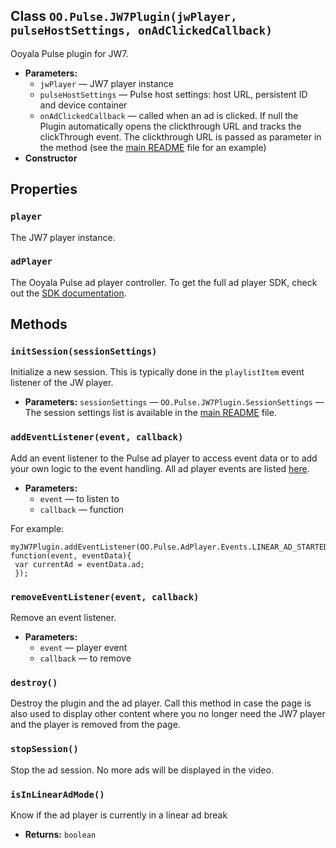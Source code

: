 
## Class `OO.Pulse.JW7Plugin(jwPlayer, pulseHostSettings, onAdClickedCallback)`

Ooyala Pulse plugin for JW7.

 * **Parameters:**
   * `jwPlayer` — JW7 player instance
   * `pulseHostSettings` — Pulse host settings: host URL, persistent ID and device container
   * `onAdClickedCallback` — called when an ad is clicked. If null the Plugin automatically opens the clickthrough URL and tracks the clickThrough event. The  clickthrough URL is passed as parameter in the method (see the [main README](https://github.com/ooyala/pulse-sdk-html5-2.x-plugin-jw7) file for an example)
 * **Constructor**

## Properties

### `player`

The JW7 player instance.

### `adPlayer`

The Ooyala Pulse ad player controller. To get the full ad player SDK, check out the [SDK documentation](http://pulse-sdks.ooyala.com/pulse-html5/latest/index.html).

## Methods

### `initSession(sessionSettings)`

Initialize a new session. This is typically done in the `playlistItem` event listener of the JW player.

 * **Parameters:** `sessionSettings` — `OO.Pulse.JW7Plugin.SessionSettings` — The session settings list is available in the [main README](https://github.com/ooyala/pulse-sdk-html5-2.x-plugin-jw7) file.


### `addEventListener(event, callback)`

Add an event listener to the Pulse ad player to access event data or to add your own logic to the event handling. All ad player events are listed [here](http://pulse-sdks.ooyala.com/pulse-html5/latest/OO.Pulse.AdPlayer.Events.html).

 * **Parameters:**
   * `event` — to listen to
   * `callback` — function

For example:
```
myJW7Plugin.addEventListener(OO.Pulse.AdPlayer.Events.LINEAR_AD_STARTED, function(event, eventData){
 var currentAd = eventData.ad;
 });
```

### `removeEventListener(event, callback)`

Remove an event listener.

 * **Parameters:**
   * `event` — player event
   * `callback` — to remove

### `destroy()`

Destroy the plugin and the ad player. Call this method in case the page is also used to display other content where you no longer need the JW7 player and the player is removed from the page.

### `stopSession()`

Stop the ad session. No more ads will be displayed in the video.

### `isInLinearAdMode()`

Know if the ad player is currently in a linear ad break

 * **Returns:** `boolean`
